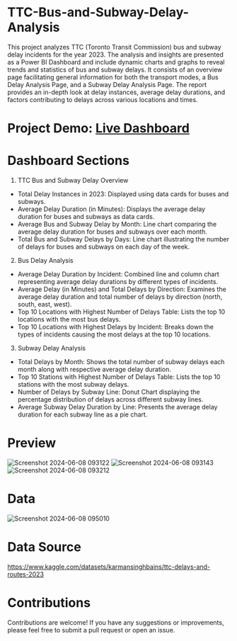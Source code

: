 # TTC-Bus-and-Subway-Delay-Analysis

This project analyzes TTC (Toronto Transit Commission)  bus and subway delay incidents for the year 2023. The analysis and insights are presented as a Power BI Dashboard and include dynamic charts and graphs to reveal trends and statistics of bus and subway delays. It consists of an overview page facilitating general information for both the transport modes, a Bus Delay Analysis Page, and a Subway Delay Analysis Page. The report provides an in-depth look at delay instances, average delay durations, and factors contributing to delays across various locations and times.

# Project Demo: [Live Dashboard](https://app.powerbi.com/groups/me/reports/5fc8ab26-2291-45bf-be7f-4103e99784c1/ReportSection?experience=power-bi)

# Dashboard Sections

1. TTC Bus and Subway Delay Overview
- Total Delay Instances in 2023: Displayed using data cards for buses and subways.
- Average Delay Duration (in Minutes): Displays the average delay duration for buses and subways as data cards.
- Average Bus and Subway Delay by Month: Line chart comparing the average delay duration for buses and subways over each month.
- Total Bus and Subway Delays by Days: Line chart illustrating the number of delays for buses and subways on each day of the week.

2. Bus Delay Analysis
- Average Delay Duration by Incident: Combined line and column chart representing average delay durations by different types of incidents.
- Average Delay (in Minutes) and Total Delays by Direction: Examines the average delay duration and total number of delays by direction (north, south, east, west).
- Top 10 Locations with Highest Number of Delays Table: Lists the top 10 locations with the most bus delays.
- Top 10 Locations with Highest Delays by Incident: Breaks down the types of incidents causing the most delays at the top 10 locations.

3. Subway Delay Analysis
- Total Delays by Month: Shows the total number of subway delays each month along with respective average delay duration.
- Top 10 Stations with Highest Number of Delays Table: Lists the top 10 stations with the most subway delays.
- Number of Delays by Subway Line: Donut Chart displaying the percentage distribution of delays across different subway lines.
- Average Subway Delay Duration by Line: Presents the average delay duration for each subway line as a pie chart.

# Preview

![Screenshot 2024-06-08 093122](https://github.com/Dhruvi111/TTC-Bus-and-Subway-Delay-Analysis/assets/121675002/467d4193-0432-414e-bd4c-e1057f83b537)
![Screenshot 2024-06-08 093143](https://github.com/Dhruvi111/TTC-Bus-and-Subway-Delay-Analysis/assets/121675002/2f57d234-54b4-4c4f-9897-4bfd654c8a85)
![Screenshot 2024-06-08 093212](https://github.com/Dhruvi111/TTC-Bus-and-Subway-Delay-Analysis/assets/121675002/0fb2639d-67be-4d4a-9d65-00908739678a)

# Data

![Screenshot 2024-06-08 095010](https://github.com/Dhruvi111/TTC-Bus-and-Subway-Delay-Analysis/assets/121675002/ae610ce3-a942-48c0-8b30-991fb5997849)

# Data Source
https://www.kaggle.com/datasets/karmansinghbains/ttc-delays-and-routes-2023

# Contributions
Contributions are welcome! If you have any suggestions or improvements, please feel free to submit a pull request or open an issue.

